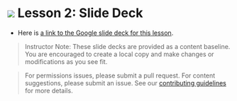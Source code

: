 
# ![](https://ga-dash.s3.amazonaws.com/production/assets/logo-9f88ae6c9c3871690e33280fcf557f33.png) Lesson 2: Slide Deck

- Here is [a link to the Google slide deck for this lesson](https://drive.google.com/open?id=1L04HRJTQLhQ03Yj892JzjVeq_Naxo_aEvRR600-71jM).

> Instructor Note: These slide decks are provided as a content baseline. You are encouraged to create a local copy and make changes or modifications as you see fit. 

> For permissions issues, please submit a pull request. For content suggestions, please submit an issue. See our [contributing guidelines](../../../../contributing.md) for more details.
